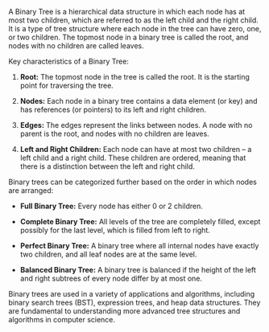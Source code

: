 A Binary Tree is a hierarchical data structure in which each node has at most two children, which are referred to as the left child and the right child. It is a type of tree structure where each node in the tree can have zero, one, or two children. The topmost node in a binary tree is called the root, and nodes with no children are called leaves.

Key characteristics of a Binary Tree:

1. **Root:** The topmost node in the tree is called the root. It is the starting point for traversing the tree.

2. **Nodes:** Each node in a binary tree contains a data element (or key) and has references (or pointers) to its left and right children.

3. **Edges:** The edges represent the links between nodes. A node with no parent is the root, and nodes with no children are leaves.

4. **Left and Right Children:** Each node can have at most two children – a left child and a right child. These children are ordered, meaning that there is a distinction between the left and right child.

Binary trees can be categorized further based on the order in which nodes are arranged:

- **Full Binary Tree:** Every node has either 0 or 2 children.
  
- **Complete Binary Tree:** All levels of the tree are completely filled, except possibly for the last level, which is filled from left to right.

- **Perfect Binary Tree:** A binary tree where all internal nodes have exactly two children, and all leaf nodes are at the same level.

- **Balanced Binary Tree:** A binary tree is balanced if the height of the left and right subtrees of every node differ by at most one.

Binary trees are used in a variety of applications and algorithms, including binary search trees (BST), expression trees, and heap data structures. They are fundamental to understanding more advanced tree structures and algorithms in computer science.
